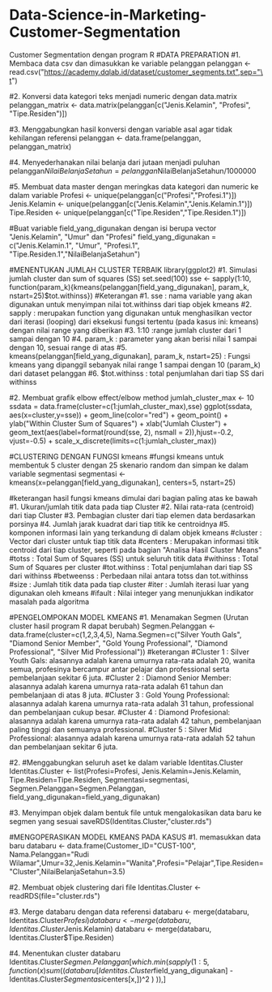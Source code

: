 # Data-Science-in-Marketing-Customer-Segmentation
Customer Segmentation dengan program R
#DATA PREPARATION
#1. Membaca data csv dan dimasukkan ke variable pelanggan
pelanggan <- read.csv("https://academy.dqlab.id/dataset/customer_segments.txt",sep="\t")

#2. Konversi data kategori teks menjadi numeric dengan data.matrix
pelanggan_matrix <- data.matrix(pelanggan[c("Jenis.Kelamin", "Profesi", "Tipe.Residen")])

#3. Menggabungkan hasil konversi dengan variable asal agar tidak kehilangan referensi
pelanggan <- data.frame(pelanggan, pelanggan_matrix)

#4. Menyederhanakan nilai belanja dari jutaan menjadi puluhan
pelanggan$NilaiBelanjaSetahun = pelanggan$NilaiBelanjaSetahun/1000000

#5. Membuat data master dengan meringkas data kategori dan numeric ke dalam variable
Profesi <- unique(pelanggan[c("Profesi","Profesi.1")])
Jenis.Kelamin <- unique(pelanggan[c("Jenis.Kelamin","Jenis.Kelamin.1")])
Tipe.Residen <- unique(pelanggan[c("Tipe.Residen","Tipe.Residen.1")])

#Buat variable field_yang_digunakan dengan isi berupa vector "Jenis.Kelamin", "Umur" dan "Profesi"
field_yang_digunakan = c("Jenis.Kelamin.1", "Umur", "Profesi.1", "Tipe.Residen.1","NilaiBelanjaSetahun")


#MENENTUKAN JUMLAH CLUSTER TERBAIK
library(ggplot2)
#1. Simulasi jumlah cluster dan sum of squares (SS)
set.seed(100)
sse <- sapply(1:10, function(param_k){kmeans(pelanggan[field_yang_digunakan], param_k, nstart=25)$tot.withinss})
#Keterangan
#1. sse : nama variable yang akan digunakan untuk menyimpan nilai tot.withinss dari tiap objek kmeans
#2. sapply : merupakan function yang digunakan untuk menghasilkan vector dari iterasi (looping) dari eksekusi fungsi tertentu (pada kasus ini: kmeans) dengan nilai range yang diberikan
#3. 1:10 :range jumlah cluster dari 1 sampai dengan 10
#4. param_k : parameter yang akan berisi nilai 1 sampai dengan 10, sesuai range di atas
#5.  kmeans(pelanggan[field_yang_digunakan], param_k, nstart=25) : Fungsi kmeans yang dipanggil sebanyak nilai range 1 sampai dengan 10 (param_k) dari dataset pelanggan
#6. $tot.withinss : total penjumlahan dari tiap SS dari withinss

#2. Membuat grafik elbow effect/elbow method
jumlah_cluster_max <- 10
ssdata = data.frame(cluster=c(1:jumlah_cluster_max),sse)
ggplot(ssdata, aes(x=cluster,y=sse)) +
                geom_line(color="red") + geom_point() +
                ylab("Within Cluster Sum of Squares") + xlab("Jumlah Cluster") +
                geom_text(aes(label=format(round(sse, 2), nsmall = 2)),hjust=-0.2, vjust=-0.5) +
  scale_x_discrete(limits=c(1:jumlah_cluster_max))


#CLUSTERING DENGAN FUNGSI kmeans
#fungsi kmeans untuk membentuk 5 cluster dengan 25 skenario random dan simpan ke dalam variable segmentasi
segmentasi <- kmeans(x=pelanggan[field_yang_digunakan], centers=5, nstart=25)

#keterangan hasil fungsi kmeans dimulai dari bagian paling atas ke bawah
#1. Ukuran/jumlah titik data pada tiap Cluster
#2. Nilai rata-rata (centroid) dari tiap Cluster
#3. Pembagian cluster dari tiap elemen data berdasarkan porsinya
#4. Jumlah jarak kuadrat dari tiap titik ke centroidnya
#5. komponen informasi lain yang terkandung di dalam objek kmeans
  #cluster : Vector dari cluster untuk tiap titik data
  #centers : Merupakan informasi titik centroid dari tiap cluster, seperti pada bagian "Analisa Hasil Cluster Means"
  #totss : Total Sum of Squares (SS) untuk seluruh titik data
  #withinss : Total Sum of Squares per cluster
  #tot.withinss : Total penjumlahan dari tiap SS dari withinss
  #betweenss : Perbedaan nilai antara totss dan tot.withinss
  #size : Jumlah titik data pada tiap cluster
  #iter : Jumlah iterasi luar yang digunakan oleh kmeans
  #ifault : Nilai integer yang menunjukkan indikator masalah pada algoritma


#PENGELOMPOKAN MODEL KMEANS
#1. Menamakan Segmen (Urutan cluster hasil program R dapat berubah)
Segmen.Pelanggan <- data.frame(cluster=c(1,2,3,4,5), Nama.Segmen=c("Silver Youth Gals", "Diamond Senior Member", "Gold Young Professional", "Diamond Professional", "Silver Mid Professional"))
#keterangan
  #Cluster 1 : Silver Youth Gals: alasannya adalah karena umurnya rata-rata adalah 20, wanita semua, profesinya bercampur antar pelajar dan professional serta pembelanjaan sekitar 6 juta.
  #Cluster 2 : Diamond Senior Member: alasannya adalah karena umurnya rata-rata adalah 61 tahun dan pembelanjaan di atas 8 juta.
  #Cluster 3 : Gold Young Professional: alasannya adalah karena umurnya rata-rata adalah 31 tahun, professional dan pembelanjaan cukup besar.
  #Cluster 4 : Diamond Profesional: alasannya adalah karena umurnya rata-rata adalah 42 tahun, pembelanjaan paling tinggi dan semuanya professional.
  #Cluster 5 : Silver Mid Professional: alasannya adalah karena umurnya rata-rata adalah 52 tahun dan pembelanjaan sekitar 6 juta.

#2. #Menggabungkan seluruh aset ke dalam variable Identitas.Cluster
Identitas.Cluster <- list(Profesi=Profesi, Jenis.Kelamin=Jenis.Kelamin, Tipe.Residen=Tipe.Residen, Segmentasi=segmentasi, Segmen.Pelanggan=Segmen.Pelanggan, field_yang_digunakan=field_yang_digunakan)

#3. Menyimpan objek dalam bentuk file untuk mengalokasikan data baru ke segmen yang sesuai
saveRDS(Identitas.Cluster,"cluster.rds")


#MENGOPERASIKAN MODEL KMEANS PADA KASUS
#1. memasukkan data baru
databaru <- data.frame(Customer_ID="CUST-100", Nama.Pelanggan="Rudi Wilamar",Umur=32,Jenis.Kelamin="Wanita",Profesi="Pelajar",Tipe.Residen="Cluster",NilaiBelanjaSetahun=3.5)

#2. Membuat objek clustering dari file
Identitas.Cluster <- readRDS(file="cluster.rds")

#3. Merge databaru dengan data referensi
databaru <- merge(databaru, Identitas.Cluster$Profesi)
databaru <- merge(databaru, Identitas.Cluster$Jenis.Kelamin)
databaru <- merge(databaru, Identitas.Cluster$Tipe.Residen)

#4. Menentukan cluster databaru
Identitas.Cluster$Segmen.Pelanggan[which.min(sapply( 1:5, function( x ) sum( ( databaru[Identitas.Cluster$field_yang_digunakan] - Identitas.Cluster$Segmentasi$centers[x,])^2 ) )),]

